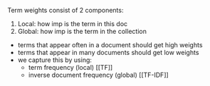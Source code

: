 Term weights consist of 2 components:
1. Local: how imp is the term in this doc
2. Global: how imp is the term in the collection

- terms that appear often in a document should get high weights
- terms that appear in many documents should get low weights
- we capture this by using:
	- term frequency (local) [[TF]]
	- inverse document frequency (global) [[TF-IDF]]
